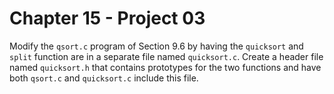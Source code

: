 # Chapter 15 - Project 03

Modify the `qsort.c` program of Section 9.6 by having the `quicksort` and
`split` function are in a separate file named `quicksort.c`.  Create a header
file named `quicksort.h` that contains prototypes for the two functions and have
both `qsort.c` and `quicksort.c` include this file. 
